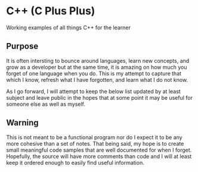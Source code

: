 # C++ (C Plus Plus)
Working examples of all things C++ for the learner

## Purpose 
It is often intersting to bounce around languages, learn new concepts, and grow as a developer but at the same time, it is amazing on how much you forget of one language when you do.  This is my attempt to capture that which I know, refresh what I have forgotten, and learn what I do not know.

As I go forward, I will attempt to keep the below list updated by at least subject and leave public in the hopes that at some point it may be useful for someone else as well as myself.

## Warning
This is not meant to be a functional program nor do I expect it to be any more cohesive than a set of notes.  That being said, my hope is to create small meaningful code samples that are well documented for when I forget.  Hopefully, the source will have more comments than code and I will at least keep it ordered enough to easily find useful information.
